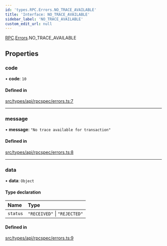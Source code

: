 ```yaml
---
id: 'types.RPC.Errors.NO_TRACE_AVAILABLE'
title: 'Interface: NO_TRACE_AVAILABLE'
sidebar_label: 'NO_TRACE_AVAILABLE'
custom_edit_url: null
---
```


[RPC](../namespaces/types.RPC.md).[Errors](../namespaces/types.RPC.Errors.md).NO_TRACE_AVAILABLE

## Properties

### code

• **code**: `10`

#### Defined in

[src/types/api/rpcspec/errors.ts:7](https://github.com/starknet-io/starknet.js/blob/v5.24.2/src/types/api/rpcspec/errors.ts#L7)

---

### message

• **message**: `"No trace available for transaction"`

#### Defined in

[src/types/api/rpcspec/errors.ts:8](https://github.com/starknet-io/starknet.js/blob/v5.24.2/src/types/api/rpcspec/errors.ts#L8)

---

### data

• **data**: `Object`

#### Type declaration

| Name     | Type                         |
| :------- | :--------------------------- |
| `status` | `"RECEIVED"` \| `"REJECTED"` |

#### Defined in

[src/types/api/rpcspec/errors.ts:9](https://github.com/starknet-io/starknet.js/blob/v5.24.2/src/types/api/rpcspec/errors.ts#L9)

